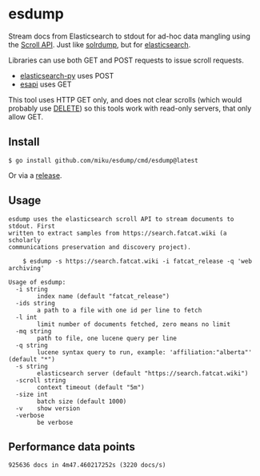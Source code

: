 # esdump

Stream docs from Elasticsearch to stdout for ad-hoc data mangling using the
[Scroll
API](https://www.elastic.co/guide/en/elasticsearch/guide/master/scroll.html#scroll).
Just like [solrdump](https://github.com/ubleipzig/solrdump), but for
[elasticsearch](https://elastic.co/).

Libraries can use both GET and POST requests to issue scroll requests.

* [elasticsearch-py](https://github.com/elastic/elasticsearch-py/blob/c0767a9569a719dcb15adec91a88afc32b27b1b0/elasticsearch/client/__init__.py#L1300-L1323) uses POST
* [esapi](https://github.com/elastic/go-elasticsearch/blob/6f36a473b19f05f20933da8f59347b308ab46594/esapi/api.scroll.go#L65) uses GET

This tool uses HTTP GET only, and does not clear scrolls (which would probably
use
[DELETE](https://github.com/elastic/go-elasticsearch/blob/6f36a473b19f05f20933da8f59347b308ab46594/esapi/api.clear_scroll.go#L60))
so this tools work with read-only servers, that only allow GET.

## Install

```
$ go install github.com/miku/esdump/cmd/esdump@latest
```

Or via a [release](https://github.com/miku/esdump/releases).

## Usage

```
esdump uses the elasticsearch scroll API to stream documents to stdout. First
written to extract samples from https://search.fatcat.wiki (a scholarly
communications preservation and discovery project).

    $ esdump -s https://search.fatcat.wiki -i fatcat_release -q 'web archiving'

Usage of esdump:
  -i string
        index name (default "fatcat_release")
  -ids string
        a path to a file with one id per line to fetch
  -l int
        limit number of documents fetched, zero means no limit
  -mq string
        path to file, one lucene query per line
  -q string
        lucene syntax query to run, example: 'affiliation:"alberta"' (default "*")
  -s string
        elasticsearch server (default "https://search.fatcat.wiki")
  -scroll string
        context timeout (default "5m")
  -size int
        batch size (default 1000)
  -v    show version
  -verbose
        be verbose
```

## Performance data points

```
925636 docs in 4m47.460217252s (3220 docs/s)
```
